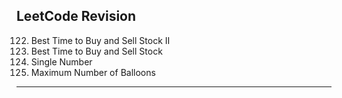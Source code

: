 ## LeetCode Revision

122. Best Time to Buy and Sell Stock II
123. Best Time to Buy and Sell Stock
124. Single Number
125. Maximum Number of Balloons

---
